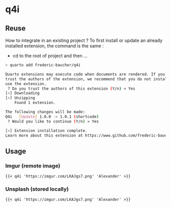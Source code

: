 # q4i

## Reuse
How to integrate in an existing project ?
To first install or update an already installed extension, the command is the same :
- cd to the root of project and then ...
```bash
> quarto add frederic-baucher/q4i

Quarto extensions may execute code when documents are rendered. If you do not
trust the authors of the extension, we recommend that you do not install or
use the extension.
 ? Do you trust the authors of this extension (Y/n) » Yes
[>] Downloading
[>] Unzipping
    Found 1 extension.

The following changes will be made:
Q4i   [Update] 1.0.0 -> 1.0.1 (shortcode)
 ? Would you like to continue (Y/n) » Yes

[>] Extension installation complete.
Learn more about this extension at https://www.github.com/frederic-baucher/q4i
```

## Usage

### Imgur (remote image)
```{{< q4i 'https://imgur.com/LKAJgs7.png' 'Alexander' >}}```

### Unsplash (stored locally)
```{{< q4i 'https://imgur.com/LKAJgs7.png' 'Alexander' >}}```

